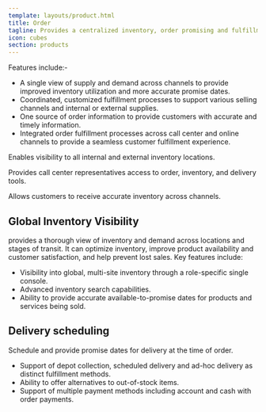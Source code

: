```yaml
---
template: layouts/product.html
title: Order
tagline: Provides a centralized inventory, order promising and fulfillment hub to support omni-channel fulfillment enabling you to make better decisions about how to promise and fulfill customer orders, resulting in improved profitability and customer satisfaction
icon: cubes
section: products
---
```


Features include:-

- A single view of supply and demand across channels to provide improved inventory utilization and more accurate promise dates.
- Coordinated, customized fulfillment processes to support various selling channels and internal or external supplies.
- One source of order information to provide customers with accurate and timely information.
- Integrated order fulfillment processes across call center and online channels to provide a seamless customer fulfillment experience.

Enables visibility to all internal and external inventory locations.

Provides call center representatives access to order, inventory, and delivery tools.

Allows customers to receive accurate inventory across channels.

## Global Inventory Visibility

provides a thorough view of inventory and demand across locations and stages of transit. It can optimize inventory, improve product availability and customer satisfaction, and help prevent lost sales. Key features include:

- Visibility into global, multi-site inventory through a role-specific single console.
- Advanced inventory search capabilities.
- Ability to provide accurate available-to-promise dates for products and services being sold.

## Delivery scheduling

Schedule and provide promise dates for delivery at the time of order. 

- Support of depot collection, scheduled delivery and ad-hoc delivery as distinct fulfillment methods.
- Ability to offer alternatives to out-of-stock items.
- Support of multiple payment methods including account and cash with order payments.


